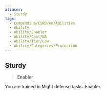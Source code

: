 ```yaml
---
aliases:
  - Sturdy
tags:
  - Compendium/CSRD/en/Abilities
  - Ability
  - Ability/Enabler
  - Ability/Cost/NA
  - Ability/Tier/Low
  - Ability/Categories/Protection
---
```

  
    
## Sturdy    
>**Enabler**  
    
You are trained in Might defense tasks. Enabler.